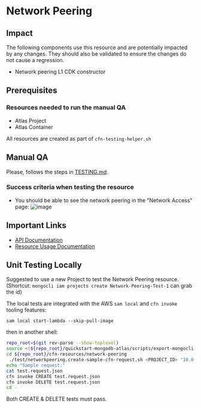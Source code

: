 # Network Peering

## Impact 
The following components use this resource and are potentially impacted by any changes. They should also be validated to ensure the changes do not cause a regression.
 - Network peering L1 CDK constructor


## Prerequisites 
### Resources needed to run the manual QA
- Atlas Project
- Atlas Container

All resources are created as part of `cfn-testing-helper.sh`

## Manual QA
Please, follows the steps in [TESTING.md](../../../TESTING.md.md).


### Success criteria when testing the resource
- You should be able to see the network peering in the "Network Access" page:
![image](https://user-images.githubusercontent.com/5663078/227514067-123c7343-1066-4ba7-802a-03a73a810c78.png)


## Important Links
- [API Documentation](https://www.mongodb.com/docs/atlas/reference/api-resources-spec/#tag/Network-Peering)
- [Resource Usage Documentation](https://www.mongodb.com/docs/atlas/reference/atlas-operator/ak8so-network-peering/)

## Unit Testing Locally

Suggested to use a new Project to test the Network Peering resource.
(Shortcut: `mongocli iam projects create Network-Peering-Test-1` can grab the id)

The local tests are integrated with the AWS `sam local` and `cfn invoke` tooling features:

```
sam local start-lambda --skip-pull-image
```
then in another shell:
```bash
repo_root=$(git rev-parse --show-toplevel)
source <(${repo_root}/quickstart-mongodb-atlas/scripts/export-mongocli-config.py)
cd ${repo_root}/cfn-resources/network-peering
 ./test/networkpeering.create-sample-cfn-request.sh <PROJECT_ID> "10.0.0.0/16" <YOUR_VPC_ID>  > test.request.json
echo "Sample request:"
cat test.request.json
cfn invoke CREATE test.request.json 
cfn invoke DELETE test.request.json 
cd -
```

Both CREATE & DELETE tests must pass.